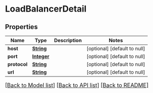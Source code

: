 # LoadBalancerDetail
## Properties

Name | Type | Description | Notes
------------ | ------------- | ------------- | -------------
**host** | [**String**](string.md) |  | [optional] [default to null]
**port** | [**Integer**](integer.md) |  | [optional] [default to null]
**protocol** | [**String**](string.md) |  | [optional] [default to null]
**url** | [**String**](string.md) |  | [optional] [default to null]

[[Back to Model list]](../README.md#documentation-for-models) [[Back to API list]](../README.md#documentation-for-api-endpoints) [[Back to README]](../README.md)

<style>
     p, ul, ol, li { font-size: 18px !important;}
</style>

